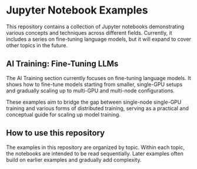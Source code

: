 # Jupyter Notebook Examples

This repository contains a collection of Jupyter notebooks demonstrating various concepts and techniques across different fields. Currently, it includes a series on fine-tuning language models, but it will expand to cover other topics in the future.

## AI Training: Fine-Tuning LLMs

The AI Training section currently focuses on fine-tuning language models. It shows how to fine-tune models starting from smaller, single-GPU setups and gradually scaling up to multi-GPU and multi-node configurations.

These examples aim to bridge the gap between single-node single-GPU training and various forms of distributed training, serving as a practical and conceptual guide for scaling up model training.

## How to use this repository

The examples in this repository are organized by topic. Within each topic, the notebooks are intended to be read sequentially. Later examples often build on earlier examples and gradually add complexity.

```{tableofcontents}
```
